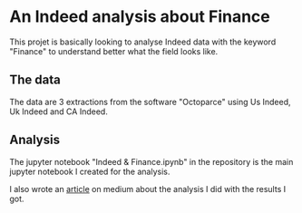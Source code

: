 # An Indeed analysis about Finance

This projet is basically looking to analyse Indeed data with the keyword "Finance" to understand better what the field looks like.

## The data

The data are 3 extractions from the software "Octoparce" using Us Indeed, Uk Indeed and CA Indeed.

## Analysis

The jupyter notebook "Indeed & Finance.ipynb" in the repository is the main jupyter notebook I created for the analysis.

I also wrote an [article]() on medium about the analysis I did with the results I got.
